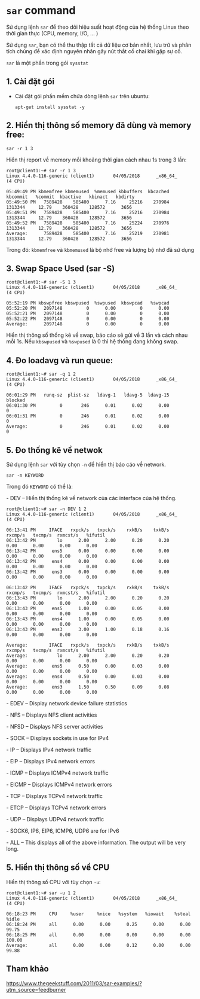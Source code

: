 # `sar` command

Sử dụng lệnh `sar` để theo dõi hiệu suất hoạt động của hệ thống Linux theo thời gian thực (CPU, memory, I/O, ... )

Sử dụng `sar`, bạn có thể thu thập tất cả dữ liệu cơ bản nhất, lưu trữ và phân tích chúng để xác định nguyên nhân gây nút thắt cổ chai khi gặp sự cố.

`sar` là một phần trong gói `sysstat`

## 1. Cài đặt gói

- Cài đặt gói phần mềm chứa dòng lệnh `sar` trên ubuntu:

	```
	apt-get install sysstat -y
	```

## 2. Hiển thị thông số memory đã dùng và memory free:

`sar -r 1 3`

Hiển thị report về memory mỗi khoảng thời gian cách nhau 1s trong 3 lần: 

```
root@client1:~# sar -r 1 3
Linux 4.4.0-116-generic (client1)       04/05/2018      _x86_64_        (4 CPU)

05:49:49 PM kbmemfree kbmemused  %memused kbbuffers  kbcached  kbcommit   %commit  kbactive   kbinact   kbdirty
05:49:50 PM   7589428    585400      7.16     25216    270984   1313344     12.79    360428    128572      3656
05:49:51 PM   7589428    585400      7.16     25216    270984   1313344     12.79    360428    128572      3656
05:49:52 PM   7589428    585400      7.16     25224    270976   1313344     12.79    360428    128572      3656
Average:      7589428    585400      7.16     25219    270981   1313344     12.79    360428    128572      3656
```

Trong đó: `kbmemfree` và `kbmemused` là bộ nhớ free và lượng bộ nhớ đã sử dụng

## 3. Swap Space Used (sar -S)

```
root@client1:~# sar -S 1 3
Linux 4.4.0-116-generic (client1)       04/05/2018      _x86_64_        (4 CPU)

05:52:19 PM kbswpfree kbswpused  %swpused  kbswpcad   %swpcad
05:52:20 PM   2097148         0      0.00         0      0.00
05:52:21 PM   2097148         0      0.00         0      0.00
05:52:22 PM   2097148         0      0.00         0      0.00
Average:      2097148         0      0.00         0      0.00
```

Hiển thị thông số thống kê về swap, báo cáo sẽ gửi về 3 lần và cách nhau mỗi 1s. Nếu `kbswpused` và `%swpused` là 0 thì hệ thống đang không swap.


## 4. Đo loadavg và run queue:

```
root@client1:~# sar -q 1 2
Linux 4.4.0-116-generic (client1)       04/05/2018      _x86_64_        (4 CPU)

06:01:29 PM   runq-sz  plist-sz   ldavg-1   ldavg-5  ldavg-15   blocked
06:01:30 PM         0       246      0.01      0.02      0.00         0
06:01:31 PM         0       246      0.01      0.02      0.00         0
Average:            0       246      0.01      0.02      0.00         0
```

## 5. Đo thống kê về netwok 

Sử dụng lệnh `sar` với tùy chọn `-n` để hiển thị báo cáo về network.

```
sar -n KEYWORD
```

Trong đó `KEYWORD` có thể là: 

\- DEV – Hiển thị thống kê về network của các interface của hệ thống.

```
root@client1:~# sar -n DEV 1 2
Linux 4.4.0-116-generic (client1)       04/05/2018      _x86_64_        (4 CPU)

06:13:41 PM     IFACE   rxpck/s   txpck/s    rxkB/s    txkB/s   rxcmp/s   txcmp/s  rxmcst/s   %ifutil
06:13:42 PM        lo      2.00      2.00      0.20      0.20      0.00      0.00      0.00      0.00
06:13:42 PM      ens5      0.00      0.00      0.00      0.00      0.00      0.00      0.00      0.00
06:13:42 PM      ens4      0.00      0.00      0.00      0.00      0.00      0.00      0.00      0.00
06:13:42 PM      ens3      0.00      0.00      0.00      0.00      0.00      0.00      0.00      0.00

06:13:42 PM     IFACE   rxpck/s   txpck/s    rxkB/s    txkB/s   rxcmp/s   txcmp/s  rxmcst/s   %ifutil
06:13:43 PM        lo      2.00      2.00      0.20      0.20      0.00      0.00      0.00      0.00
06:13:43 PM      ens5      1.00      0.00      0.05      0.00      0.00      0.00      0.00      0.00
06:13:43 PM      ens4      1.00      0.00      0.05      0.00      0.00      0.00      0.00      0.00
06:13:43 PM      ens3      3.00      1.00      0.18      0.16      0.00      0.00      0.00      0.00

Average:        IFACE   rxpck/s   txpck/s    rxkB/s    txkB/s   rxcmp/s   txcmp/s  rxmcst/s   %ifutil
Average:           lo      2.00      2.00      0.20      0.20      0.00      0.00      0.00      0.00
Average:         ens5      0.50      0.00      0.03      0.00      0.00      0.00      0.00      0.00
Average:         ens4      0.50      0.00      0.03      0.00      0.00      0.00      0.00      0.00
Average:         ens3      1.50      0.50      0.09      0.08      0.00      0.00      0.00      0.00
```


\- EDEV – Display network device failure statistics

\- NFS – Displays NFS client activities

\- NFSD – Displays NFS server activities

\- SOCK – Displays sockets in use for IPv4

\- IP – Displays IPv4 network traffic

\- EIP – Displays IPv4 network errors

\- ICMP – Displays ICMPv4 network traffic

\- EICMP – Displays ICMPv4 network errors

\- TCP – Displays TCPv4 network traffic

\- ETCP – Displays TCPv4 network errors

\- UDP – Displays UDPv4 network traffic

\- SOCK6, IP6, EIP6, ICMP6, UDP6 are for IPv6

\- ALL – This displays all of the above information. The output will be very long.

## 5. Hiển thị thông số về CPU

Hiển thị thông số CPU với tùy chọn `-u`:

```
root@client1:~# sar -u 1 2
Linux 4.4.0-116-generic (client1)       04/05/2018      _x86_64_        (4 CPU)

06:18:23 PM     CPU     %user     %nice   %system   %iowait    %steal     %idle
06:18:24 PM     all      0.00      0.00      0.25      0.00      0.00     99.75
06:18:25 PM     all      0.00      0.00      0.00      0.00      0.00    100.00
Average:        all      0.00      0.00      0.12      0.00      0.00     99.88
```


## Tham khảo

https://www.thegeekstuff.com/2011/03/sar-examples/?utm_source=feedburner